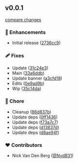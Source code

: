 
## v0.0.1

[compare changes](https://github.com/NvdB31/nuxt-editable/compare/v0.0.5...v0.0.1)

### 🚀 Enhancements

- Initial release ([2736cc9](https://github.com/NvdB31/nuxt-editable/commit/2736cc9))

### 🩹 Fixes

- Update ([31c24e3](https://github.com/NvdB31/nuxt-editable/commit/31c24e3))
- Main ([33a6ddb](https://github.com/NvdB31/nuxt-editable/commit/33a6ddb))
- Update banner ([a3cfd18](https://github.com/NvdB31/nuxt-editable/commit/a3cfd18))
- Edits ([0e9ad9b](https://github.com/NvdB31/nuxt-editable/commit/0e9ad9b))
- Wip ([35c14da](https://github.com/NvdB31/nuxt-editable/commit/35c14da))

### 🏡 Chore

- Cleanup ([86d837b](https://github.com/NvdB31/nuxt-editable/commit/86d837b))
- Update deps ([0ff1436](https://github.com/NvdB31/nuxt-editable/commit/0ff1436))
- Update deps ([f73a7c7](https://github.com/NvdB31/nuxt-editable/commit/f73a7c7))
- Update deps ([d13837d](https://github.com/NvdB31/nuxt-editable/commit/d13837d))
- Update deps ([d8ae94f](https://github.com/NvdB31/nuxt-editable/commit/d8ae94f))

### ❤️ Contributors

- Nick Van Den Berg ([@NvdB31](http://github.com/NvdB31))

